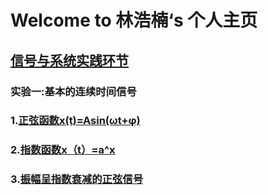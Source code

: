#                  Welcome to 林浩楠‘s 个人主页

## [信号与系统实践环节](https://github.com/243459529/XinHaoXiTong)
### 实验一:基本的连续时间信号
###      1.[正弦函数x(t)=Asin(ωt+φ)](https://github.com/243459529/XinHaoXiTong/blob/master/sin.py)
###      2.[指数函数x（t）=a^x](https://github.com/243459529/XinHaoXiTong/blob/master/ZHIshu.py)
###      3.[振幅呈指数衰减的正弦信号](https://github.com/243459529/XinHaoXiTong/blob/master/PIT3.py)
